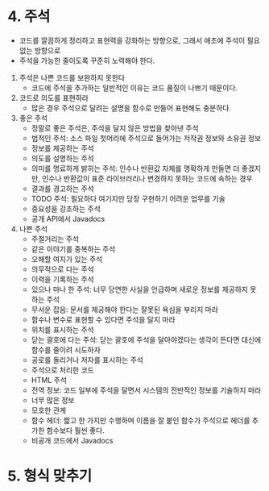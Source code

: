 # 4. 주석

- 코드를 깔끔하게 정리하고 표현력을 강화하는 방향으로, 그래서 애초에 주석이 필요 없는 방향으로
- 주석을 가능한 줄이도록 꾸준히 노력해야 한다.

1. 주석은 나쁜 코드를 보완하지 못한다
   - 코드에 주석을 추가하는 일반적인 이유는 코드 품질이 나쁘기 때문이다.
2. 코드로 의도를 표현하라
   - 많은 경우 주석으로 달려는 설명을 함수로 만들어 표현해도 충분하다.
3. 좋은 주석
   - 정말로 좋은 주석은, 주석을 달지 않은 방법을 찾아낸 주석
   - 법적인 주석: 소스 파일 첫머리에 주석으로 들어가는 저작권 정보와 소유권 정보
   - 정보를 제공하는 주석
   - 의도를 설명하는 주석
   - 의미를 명료하게 밝히는 주석: 인수나 반환값 자체를 명확하게 만들면 더 좋겠지만, 인수나 반환값이 표준 라이브러리나 변경하지 못하는 코드에 속하는 경우
   - 결과를 경고하는 주석
   - TODO 주석: 필요하다 여기지만 당장 구현하기 어려운 업무를 기술
   - 중요성을 강조하는 주석
   - 공개 API에서 Javadocs
4. 나쁜 주석
   - 주절거리는 주석
   - 같은 이야기를 중복하는 주석
   - 오해할 여지가 있는 주석
   - 의무적으로 다는 주석
   - 이력을 기록하는 주석
   - 있으나 마나 한 주석: 너무 당연한 사실을 언급하며 새로운 정보를 제공하지 못하는 주석
   - 무서운 잡음: 문서를 제공해야 한다는 잘못된 욕심을 부리지 마라
   - 함수나 변수로 표현할 수 있다면 주석을 달지 마라
   - 위치를 표시하는 주석
   - 닫는 괄호에 다는 주석: 닫는 괄호에 주석을 달아야겠다는 생각이 든다면 대신에 함수를 줄이려 시도하자
   - 공로를 돌리거나 저자를 표시하는 주석
   - 주석으로 처리한 코드
   - HTML 주석
   - 전역 정보: 코드 일부에 주석을 달면서 시스템의 전반적인 정보를 기술하지 마라
   - 너무 많은 정보
   - 모호한 관계
   - 함수 헤더: 짧고 한 가지만 수행하며 이름을 잘 붙인 함수가 주석으로 헤더를 추가한 함수보다 훨씬 좋다.
   - 비공개 코드에서 Javadocs



# 5. 형식 맞추기


